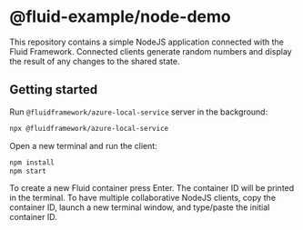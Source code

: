 # @fluid-example/node-demo

This repository contains a simple NodeJS application connected with the Fluid Framework.
Connected clients generate random numbers and display the result of any changes to the shared state.

## Getting started

Run `@fluidframework/azure-local-service` server in the background:

```bash
npx @fluidframework/azure-local-service
```

Open a new terminal and run the client:

```bash
npm install
npm start
```

To create a new Fluid container press Enter.
The container ID will be printed in the terminal.
To have multiple collaborative NodeJS clients, copy the container ID, launch a new terminal window, and type/paste the initial container ID.
